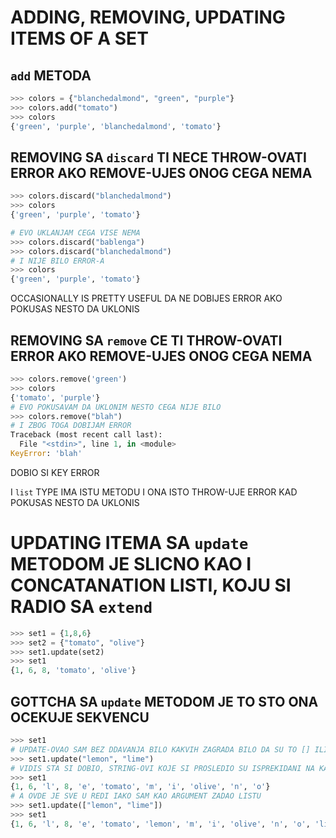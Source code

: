 # ADDING, REMOVING, UPDATING ITEMS OF A SET

## `add` METODA

```py
>>> colors = {"blanchedalmond", "green", "purple"}
>>> colors.add("tomato")
>>> colors
{'green', 'purple', 'blanchedalmond', 'tomato'}
```
## REMOVING SA `discard` TI NECE THROW-OVATI ERROR AKO REMOVE-UJES ONOG CEGA NEMA

```py
>>> colors.discard("blanchedalmond")
>>> colors
{'green', 'purple', 'tomato'}

# EVO UKLANJAM CEGA VISE NEMA
>>> colors.discard("bablenga")
>>> colors.discard("blanchedalmond")
# I NIJE BILO ERROR-A
>>> colors
{'green', 'purple', 'tomato'}
```

OCCASIONALLY IS PRETTY USEFUL DA NE DOBIJES ERROR AKO POKUSAS NESTO DA UKLONIS

## REMOVING SA `remove` CE TI THROW-OVATI ERROR AKO REMOVE-UJES ONOG CEGA NEMA

```py
>>> colors.remove('green')
>>> colors
{'tomato', 'purple'}
# EVO POKUSAVAM DA UKLONIM NESTO CEGA NIJE BILO
>>> colors.remove("blah")
# I ZBOG TOGA DOBIJAM ERROR
Traceback (most recent call last):
  File "<stdin>", line 1, in <module>
KeyError: 'blah'
```

DOBIO SI KEY ERROR

I `list` TYPE IMA ISTU METODU I ONA ISTO THROW-UJE ERROR KAD POKUSAS NESTO DA UKLONIS

# UPDATING ITEMA SA `update` METODOM JE SLICNO KAO I CONCATANATION LISTI, KOJU SI RADIO SA `extend`

```py
>>> set1 = {1,8,6}
>>> set2 = {"tomato", "olive"}
>>> set1.update(set2)
>>> set1
{1, 6, 8, 'tomato', 'olive'}
```

## GOTTCHA SA `update` METODOM JE TO STO ONA OCEKUJE SEKVENCU

```py
>>> set1
# UPDATE-OVAO SAM BEZ DDAVANJA BILO KAKVIH ZAGRADA BILO DA SU TO [] ILI {}
>>> set1.update("lemon", "lime")
# VIDIS STA SI DOBIO, STRING-OVI KOJE SI PROSLEDIO SU ISPREKIDANI NA KARAKTERE
>>> set1
{1, 6, 'l', 8, 'e', 'tomato', 'm', 'i', 'olive', 'n', 'o'}
# A OVDE JE SVE U REDI IAKO SAM KAO ARGUMENT ZADAO LISTU
>>> set1.update(["lemon", "lime"])
>>> set1
{1, 6, 'l', 8, 'e', 'tomato', 'lemon', 'm', 'i', 'olive', 'n', 'o', 'lime'}
```
